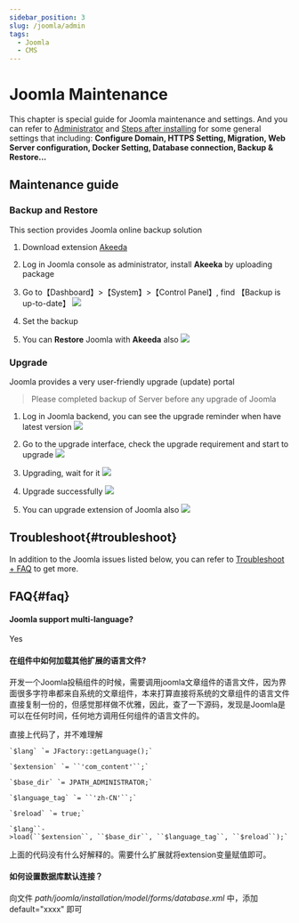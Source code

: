 ```yaml
---
sidebar_position: 3
slug: /joomla/admin
tags:
  - Joomla
  - CMS
---
```


# Joomla Maintenance

This chapter is special guide for Joomla maintenance and settings. And you can refer to [Administrator](../administrator) and [Steps after installing](../install/setup) for some general settings that including: **Configure Domain, HTTPS Setting, Migration, Web Server configuration, Docker Setting, Database connection, Backup & Restore...**  

## Maintenance guide

### Backup and Restore

This section provides Joomla online backup solution

1. Download extension [Akeeda](https://www.akeebabackup.com/download.html)

2. Log in Joomla console as administrator, install **Akeeka** by uploading package

3. Go to【Dashboard】>【System】>【Control Panel】, find 【Backup is up-to-date】
   ![](https://libs.websoft9.com/Websoft9/DocsPicture/en/joomla/joomla-backup-websoft9.png)

4. Set the backup

5. You can **Restore** Joomla with **Akeeda** also
   ![](https://libs.websoft9.com/Websoft9/DocsPicture/en/joomla/joomla-restore-websoft9.png)  

### Upgrade

Joomla provides a very user-friendly upgrade (update) portal

> Please completed backup of Server before any upgrade of Joomla

1. Log in Joomla backend, you can see the upgrade reminder when have latest version
   ![](https://libs.websoft9.com/Websoft9/DocsPicture/en/joomla/joomla-bkupgradets-websoft9.png)  

2. Go to the upgrade interface, check the upgrade requirement and start to upgrade
   ![](https://libs.websoft9.com/Websoft9/DocsPicture/en/joomla/joomla-update003-websoft9.png)

3. Upgrading, wait for it
   ![](https://libs.websoft9.com/Websoft9/DocsPicture/en/joomla/joomla-update004-websoft9.PNG)

4. Upgrade successfully
   ![](https://libs.websoft9.com/Websoft9/DocsPicture/en/joomla/joomla-update005-websoft9.PNG)

5. You can upgrade extension of Joomla also
   ![](https://libs.websoft9.com/Websoft9/DocsPicture/en/joomla/joomla-bkextupgrade-websoft9.png)


## Troubleshoot{#troubleshoot}

In addition to the Joomla issues listed below, you can refer to [Troubleshoot + FAQ](../troubleshoot) to get more.  

## FAQ{#faq}

#### Joomla support multi-language?

Yes

#### 在组件中如何加载其他扩展的语言文件?

开发一个Joomla投稿组件的时候，需要调用joomla文章组件的语言文件，因为界面很多字符串都来自系统的文章组件，本来打算直接将系统的文章组件的语言文件直接复制一份的，但感觉那样做不优雅，因此，查了一下源码，发现是Joomla是可以在任何时间，任何地方调用任何组件的语言文件的。

直接上代码了，并不难理解

~~~
`$lang` `= JFactory::getLanguage();`

`$extension` `= ``'com_content'``;`

`$base_dir` `= JPATH_ADMINISTRATOR;`

`$language_tag` `= ``'zh-CN'``;`

`$reload` `= true;`

`$lang``->load(``$extension``, ``$base_dir``, ``$language_tag``, ``$reload``);`
~~~

上面的代码没有什么好解释的。需要什么扩展就将extension变量赋值即可。

#### 如何设置数据库默认连接？

向文件 *path/joomla/installation/model/forms/database.xml* 中，添加 default="xxxx" 即可
